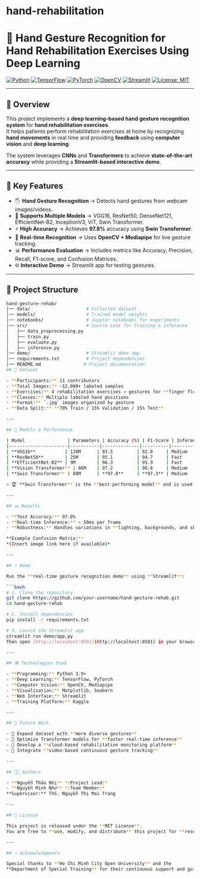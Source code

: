 # hand-rehabilitation
# 🤖 Hand Gesture Recognition for Hand Rehabilitation Exercises Using Deep Learning

[![Python](https://img.shields.io/badge/Python-3.9+-blue.svg)](https://www.python.org/)
[![TensorFlow](https://img.shields.io/badge/TensorFlow-2.x-orange.svg)](https://www.tensorflow.org/)
[![PyTorch](https://img.shields.io/badge/PyTorch-1.13+-red.svg)](https://pytorch.org/)
[![OpenCV](https://img.shields.io/badge/OpenCV-4.x-green.svg)](https://opencv.org/)
[![Streamlit](https://img.shields.io/badge/Streamlit-Live%20Demo-ff69b4.svg)](https://streamlit.io/)
[![License: MIT](https://img.shields.io/badge/License-MIT-yellow.svg)](LICENSE)

---

## 📌 Overview

This project implements a **deep learning-based hand gesture recognition system** for **hand rehabilitation exercises**.  
It helps patients perform rehabilitation exercises at home by recognizing **hand movements** in real time and providing **feedback** using **computer vision** and **deep learning**.

The system leverages **CNNs** and **Transformers** to achieve **state-of-the-art accuracy** while providing a **Streamlit-based interactive demo**.

---

## 🚀 Key Features

- 🖐️ **Hand Gesture Recognition** → Detects hand gestures from webcam images/videos.
- 🎯 **Supports Multiple Models** → VGG16, ResNet50, DenseNet121, EfficientNet-B2, InceptionV3, ViT, Swin Transformer.
- ⚡ **High Accuracy** → Achieves **97.8%** accuracy using **Swin Transformer**.
- 🎥 **Real-time Recognition** → Uses **OpenCV + Mediapipe** for live gesture tracking.
- 📊 **Performance Evaluation** → Includes metrics like Accuracy, Precision, Recall, F1-score, and Confusion Matrices.
- 🌐 **Interactive Demo** → Streamlit app for testing gestures.

---

## 📂 Project Structure

```bash
hand-gesture-rehab/
│── data/                     # Collected dataset
│── models/                   # Trained model weights
│── notebooks/                # Jupyter notebooks for experiments
│── src/                      # Source code for training & inference
│   ├── data_preprocessing.py
│   ├── train.py
│   ├── evaluate.py
│   ├── inference.py
│── demo/                     # Streamlit demo app
│── requirements.txt          # Project dependencies
│── README.md                # Project documentation
## 🧠 Dataset

- **Participants:** 11 contributors  
- **Total Images:** ~12,000+ labeled samples  
- **Exercises:** 4 rehabilitation exercises → gestures for **finger flexion**, **extension**, **stretching**, and **gripping**  
- **Classes:** Multiple labeled hand positions  
- **Format:** `.jpg` images organized by gesture  
- **Data Split:** **70% Train / 15% Validation / 15% Test**

---

## 🔬 Models & Performance

| Model                | Parameters | Accuracy (%) | F1-Score | Inference Speed |
|----------------------|-----------|--------------|----------|-----------------|
| **VGG16**           | 138M      | 93.5         | 92.8     | Medium          |
| **ResNet50**        | 25M       | 95.1         | 94.7     | Fast            |
| **EfficientNet-B2** | 9M        | 96.3         | 95.9     | Fast            |
| **Vision Transformer** | 86M    | 97.2         | 96.8     | Medium          |
| **Swin Transformer** | 88M      | **97.8**     | **97.3** | Medium          |

> 🏆 **Swin Transformer** is the **best-performing model** and is used as the default for inference.

---

## 📊 Results

- **Test Accuracy:** 97.8%  
- **Real-time Inference:** < 50ms per frame  
- **Robustness:** Handles variations in **lighting, backgrounds, and skin tones**

**Example Confusion Matrix:**  
*(Insert image link here if available)*

---

## ⚡ Demo

Run the **real-time gesture recognition demo** using **Streamlit**:

```bash
# 1. Clone the repository
git clone https://github.com/your-username/hand-gesture-rehab.git
cd hand-gesture-rehab

# 2. Install dependencies
pip install -r requirements.txt

# 3. Launch the Streamlit app
streamlit run demo/app.py
Then open [http://localhost:8501](http://localhost:8501) in your browser.

---

## 🛠️ Technologies Used

- **Programming:** Python 3.9+
- **Deep Learning:** TensorFlow, PyTorch
- **Computer Vision:** OpenCV, Mediapipe
- **Visualization:** Matplotlib, Seaborn
- **Web Interface:** Streamlit
- **Training Platform:** Kaggle

---

## 📌 Future Work

- 🔹 Expand dataset with **more diverse gestures**
- 🔹 Optimize Transformer models for **faster real-time inference**
- 🔹 Develop a **cloud-based rehabilitation monitoring platform**
- 🔹 Integrate **video-based continuous gesture tracking**

---

## 👩‍💻 Authors

- **Nguyễn Thảo Nhi** *(Project Lead)*
- **Nguyễn Minh Như** *(Team Member)*  
**Supervisor:** ThS. Nguyễn Thị Mai Trang

---

## 📜 License

This project is released under the **MIT License**.  
You are free to **use, modify, and distribute** this project for **research and academic purposes**.

---

## ⭐ Acknowledgments

Special thanks to **Ho Chi Minh City Open University** and the  
**Department of Special Training** for their continuous support and guidance throughout this project.
